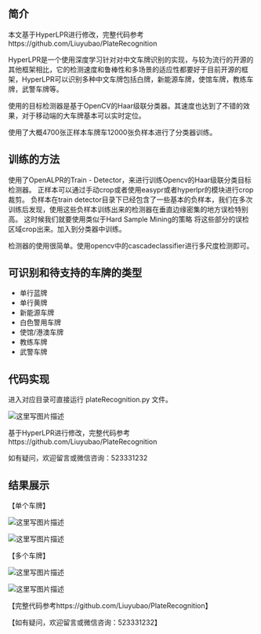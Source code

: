 

简介
--

本文基于HyperLPR进行修改，完整代码参考https://github.com/Liuyubao/PlateRecognition

HyperLPR是一个使用深度学习针对对中文车牌识别的实现，与较为流行的开源的其他框架相比，它的检测速度和鲁棒性和多场景的适应性都要好于目前开源的框架，HyperLPR可以识别多种中文车牌包括白牌，新能源车牌，使馆车牌，教练车牌，武警车牌等。 

使用的目标检测器是基于OpenCV的Haar级联分类器。其速度也达到了不错的效果，对于移动端的大车牌基本可以实时定位。

使用了大概4700张正样本车牌车12000张负样本进行了分类器训练。



训练的方法
-----

使用了OpenALPR的Train - Detector，来进行训练Opencv的Haar级联分类目标检测器。 
正样本可以通过手动crop或者使用easypr或者hyperlpr的模块进行crop裁剪。 
负样本在train detector目录下已经包含了一些基本的负样本，我们在多次训练后发现，使用这些负样本训练出来的检测器在垂直边缘密集的地方误检特别高。 这时候我们就要使用类似于Hard Sample Mining的策略 将这些部分的误检区域crop出来。加入到分类器中训练。 

检测器的使用很简单。使用opencv中的cascadeclassifier进行多尺度检测即可。 

可识别和待支持的车牌的类型
-------------

 - 单行蓝牌
 - 单行黄牌
 - 新能源车牌
 - 白色警用车牌
 - 使馆/港澳车牌
 - 教练车牌
 - 武警车牌


代码实现
----

进入对应目录可直接运行 plateRecognition.py 文件。

![这里写图片描述](https://img-blog.csdn.net/20180621234815734?watermark/2/text/aHR0cHM6Ly9ibG9nLmNzZG4ubmV0L1l1YmFvTG91aXNMaXU=/font/5a6L5L2T/fontsize/400/fill/I0JBQkFCMA==/dissolve/70)

基于HyperLPR进行修改，完整代码参考https://github.com/Liuyubao/PlateRecognition

如有疑问，欢迎留言或微信咨询：523331232

结果展示
----

【单个车牌】

![这里写图片描述](https://img-blog.csdn.net/20180621235403140?watermark/2/text/aHR0cHM6Ly9ibG9nLmNzZG4ubmV0L1l1YmFvTG91aXNMaXU=/font/5a6L5L2T/fontsize/400/fill/I0JBQkFCMA==/dissolve/70)

![这里写图片描述](https://img-blog.csdn.net/20180621235418911?watermark/2/text/aHR0cHM6Ly9ibG9nLmNzZG4ubmV0L1l1YmFvTG91aXNMaXU=/font/5a6L5L2T/fontsize/400/fill/I0JBQkFCMA==/dissolve/70)


【多个车牌】

![这里写图片描述](https://img-blog.csdn.net/20180621235618458?watermark/2/text/aHR0cHM6Ly9ibG9nLmNzZG4ubmV0L1l1YmFvTG91aXNMaXU=/font/5a6L5L2T/fontsize/400/fill/I0JBQkFCMA==/dissolve/70)

![这里写图片描述](https://img-blog.csdn.net/2018062123563563?watermark/2/text/aHR0cHM6Ly9ibG9nLmNzZG4ubmV0L1l1YmFvTG91aXNMaXU=/font/5a6L5L2T/fontsize/400/fill/I0JBQkFCMA==/dissolve/70)


【完整代码参考https://github.com/Liuyubao/PlateRecognition】

【如有疑问，欢迎留言或微信咨询：523331232】
